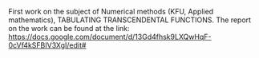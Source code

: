 First work on the subject of Numerical methods (KFU, Applied mathematics), TABULATING TRANSCENDENTAL FUNCTIONS. 
The report on the work can be found at the link: https://docs.google.com/document/d/13Gd4fhsk9LXQwHqF-0cVf4kSFBIV3XgI/edit#
